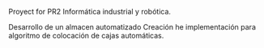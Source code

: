 Proyect for PR2 Informática industrial y robótica.

Desarrollo de un almacen automatizado
Creación he implementación para algoritmo de colocación de cajas automáticas.
